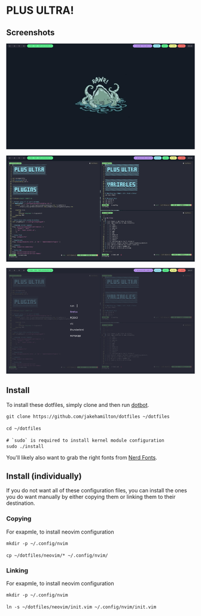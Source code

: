 # PLUS ULTRA!

## Screenshots

![Clean Screenshot](./screenshots/clean.png)

![Busy Screenshot](./screenshots/busy.png)

![Switcher Screenshot](./screenshots/switcher.png)

## Install

To install these dotfiles, simply clone and then run [dotbot](https://github.com/anishathalye/dotbot).

```shell
git clone https://github.com/jakehamilton/dotfiles ~/dotfiles

cd ~/dotfiles

# `sudo` is required to install kernel module configuration
sudo ./install
```

You'll likely also want to grab the right fonts from [Nerd Fonts](https://nerdfonts.com).

## Install (individually)

If you do not want all of these configuration files, you can install the ones
you do want manually by either copying them or linking them to their
destination.

### Copying

For exapmle, to install neovim configuration

```shell
mkdir -p ~/.config/nvim

cp ~/dotfiles/neovim/* ~/.config/nvim/
```

### Linking

For exapmle, to install neovim configuration

```shell
mkdir -p ~/.config/nvim

ln -s ~/dotfiles/neovim/init.vim ~/.config/nvim/init.vim
```
